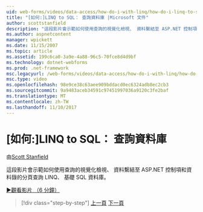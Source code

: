 ```yaml
---
uid: web-forms/videos/data-access/how-do-i-with-linq/how-do-i-linq-to-sql-querying-the-database
title: "[如何:]LINQ to SQL： 查詢資料庫 |Microsoft 文件"
author: scottstanfield
description: "這段影片會示範如何使用查詢的視覺化檢視、 資料繫結至 ASP.NET 控制項和資料錄的分頁查詢 LINQ、 基礎 SQL 資料庫。"
ms.author: aspnetcontent
manager: wpickett
ms.date: 11/15/2007
ms.topic: article
ms.assetid: 199c6ca0-3a9e-4a88-96c5-70fce8d4d9bf
ms.technology: dotnet-webforms
ms.prod: .net-framework
msc.legacyurl: /web-forms/videos/data-access/how-do-i-with-linq/how-do-i-linq-to-sql-querying-the-database
msc.type: video
ms.openlocfilehash: 98e9ce38c63aee909bddacd0ec6324adb8ec2cb3
ms.sourcegitcommit: 9a9483aceb34591c97451997036a9120c3fe2baf
ms.translationtype: MT
ms.contentlocale: zh-TW
ms.lasthandoff: 11/10/2017
---
```

<a name="how-do-i-linq-to-sql-querying-the-database"></a>[如何:]LINQ to SQL： 查詢資料庫
====================
由[Scott Stanfield](https://github.com/scottstanfield)

這段影片會示範如何使用查詢的視覺化檢視、 資料繫結至 ASP.NET 控制項和資料錄的分頁查詢 LINQ、 基礎 SQL 資料庫。

[&#9654;觀看影片 （6 分鐘）](https://channel9.msdn.com/Blogs/ASP-NET-Site-Videos/how-do-i-linq-to-sql-querying-the-database)

>[!div class="step-by-step"]
[上一頁](how-do-i-linq-to-sql-data-model.md)
[下一頁](how-do-i-linq-to-sql-updating-the-database.md)
